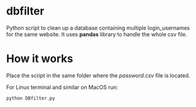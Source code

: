# dbfilter
Python script to clean up a database containing multiple login_usernames for the same website. 
It uses **pandas** library to handle the whole csv file.

# How it works
Place the script in the same folder where the *password.csv* file is located.

For Linux terminal and similar on MacOS run:

```shell
python DBfilter.py
```

